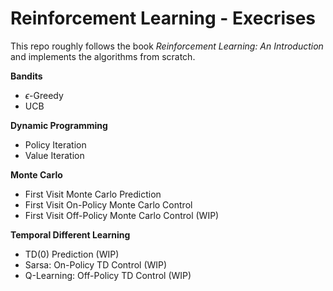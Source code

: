 # Reinforcement Learning - Execrises 

This repo roughly follows the book *Reinforcement Learning: An Introduction* and implements the algorithms from scratch.

**Bandits**
- $\epsilon$-Greedy
- UCB

**Dynamic Programming**
- Policy Iteration
- Value Iteration

**Monte Carlo**
- First Visit Monte Carlo Prediction
- First Visit On-Policy Monte Carlo Control
- First Visit Off-Policy Monte Carlo Control (WIP)

**Temporal Different Learning**
- TD(0) Prediction (WIP)
- Sarsa: On-Policy TD Control (WIP)
- Q-Learning: Off-Policy TD Control (WIP)